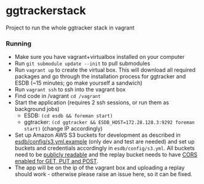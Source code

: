 # ggtrackerstack
Project to run the whole ggtracker stack in vagrant

### Running
 * Make sure you have vagrant+virtualbox installed on your computer
 * Run `git submodule update --init` to pull submodules
 * Run `vagrant up` to create the virtual box. This will download all required packages and go through the installation process for ggtracker and ESDB (~15 minutes; go make yourself a sandwich)
 * Run `vagrant ssh` to ssh into the vagrant box
 * Find code in /vagrant `cd /vagrant`
 * Start the application (requires 2 ssh sessions, or run them as background jobs)
   * ESDB: `(cd esdb && foreman start)`
   * ggtracker: `(cd ggtracker && ESDB_HOST=172.28.128.3:9292 foreman start)` (change IP accordingly)
 * Set up Amazon AWS S3 buckets for development as described in [esdb/config/s3.yml.example](https://github.com/dsjoerg/esdb/blob/master/config/s3.yml.example) (only dev and test are needed) and set up buckets and credentials accordingly in `esdb/config/s3.yml`. All buckets need to be [publicly readable](https://ariejan.net/2010/12/24/public-readable-amazon-s3-bucket-policy/) and the replay bucket needs to have [CORS enabled for GET, PUT and POST](http://docs.aws.amazon.com/AmazonS3/latest/dev/cors.html).
 * The app will be on the ip of the vagrant box and uploading a replay should work - otherwise please raise an issue here, so it can be fixed.
